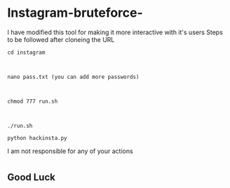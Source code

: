 # Instagram-bruteforce-
 I have modified this tool for making it more interactive with it's users
 Steps to be followed after cloneing the URL

    cd instagram

    

    nano pass.txt (you can add more passwords)

    

    chmod 777 run.sh

    

    ./run.sh

    python hackinsta.py

    

I am not responsible for any of your actions

  

#

## Good Luck 
